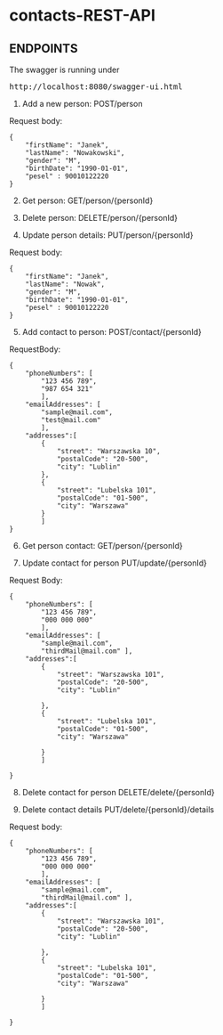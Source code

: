 # contacts-REST-API

## ENDPOINTS 

The swagger is running under
<pre>
http://localhost:8080/swagger-ui.html
</pre>

1) Add a new person: POST/person

Request body:
```
{ 
	"firstName": "Janek",
	"lastName": "Nowakowski", 
	"gender": "M", 
	"birthDate": "1990-01-01",
	"pesel" : 90010122220 
}
```

2) Get person: GET/person/{personId}

3) Delete person: DELETE/person/{personId}

4) Update person details: PUT/person/{personId}

Request body:
```
{ 
	"firstName": "Janek",
	"lastName": "Nowak", 
	"gender": "M", 
	"birthDate": "1990-01-01",
	"pesel" : 90010122220 
}
```

5) Add contact to person: POST/contact/{personId}

RequestBody:
```
{
	"phoneNumbers": [
		"123 456 789",
		"987 654 321"
		],
	"emailAddresses": [
		"sample@mail.com",
		"test@mail.com"
		],
	"addresses":[
		{
			"street": "Warszawska 10",
			"postalCode": "20-500",
			"city": "Lublin"
		},
		{
			"street": "Lubelska 101",
			"postalCode": "01-500",
			"city": "Warszawa"
		}
		]
}
```

6) Get person contact: GET/person/{personId}

7) Update contact for person PUT/update/{personId}

Request Body:
```
{ 
	"phoneNumbers": [ 
		"123 456 789", 
		"000 000 000" 
		], 
	"emailAddresses": [ 
		"sample@mail.com", 
		"thirdMail@mail.com" ], 
	"addresses":[ 
		{ 
			"street": "Warszawska 101", 
			"postalCode": "20-500", 
			"city": "Lublin" 
			
		},
		{ 
			"street": "Lubelska 101", 
			"postalCode": "01-500", 
			"city": "Warszawa" 
			
		} 
		] 
	
}
```

8) Delete contact for person DELETE/delete/{personId}

9) Delete contact details PUT/delete/{personId}/details

Request body:
```
{ 
	"phoneNumbers": [ 
		"123 456 789", 
		"000 000 000" 
		], 
	"emailAddresses": [ 
		"sample@mail.com", 
		"thirdMail@mail.com" ], 
	"addresses":[ 
		{ 
			"street": "Warszawska 101", 
			"postalCode": "20-500", 
			"city": "Lublin" 
			
		},
		{ 
			"street": "Lubelska 101", 
			"postalCode": "01-500", 
			"city": "Warszawa" 
			
		} 
		] 
	
}
```




